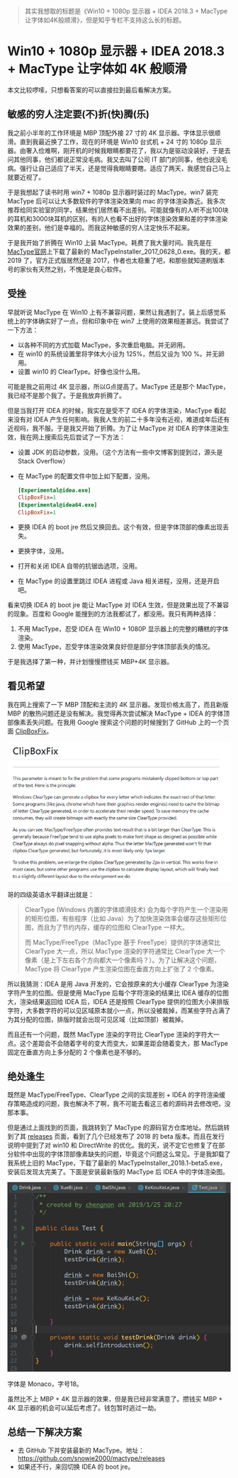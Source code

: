 > 其实我想取的标题是《Win10 + 1080p 显示器 + IDEA 2018.3 + MacType 让字体如4K般顺滑》，但是知乎专栏不支持这么长的标题。

# Win10 + 1080p 显示器 + IDEA 2018.3 + MacType 让字体如 4K 般顺滑

本文比较啰嗦，只想看答案的可以直接拉到最后看解决方案。

## 敏感的穷人注定要(不)折(快)腾(乐)

我之前小半年的工作环境是 MBP 顶配外接 27 寸的 4K 显示器。字体显示很顺滑。直到我最近换了工作，现在的环境是 Win10 台式机  + 24 寸的 1080p 显示器。由奢入俭难啊，刚开机的时候我眼睛都要花了，我以为是驱动没装好，于是去问其他同事，他们都说正常没毛病。我又去叫了公司 IT 部门的同事，他也说没毛病。强行让自己适应了半天，还是觉得我眼睛要瞎。适应了两天，我感觉自己马上就要近视了。

于是我想起了读书时用 win7 + 1080p 显示器时装过的 MacType。win7 装完 MacType 后可以让大多数软件的字体渲染效果向 mac 的字体渲染靠近。我多次推荐给同实验室的同学，结果他们居然看不出差别。可能就像有的人听不出100块的耳机和3000块耳机的区别，有的人也看不出好的字体渲染效果和差的字体渲染效果的差别，他们是幸福的。而我这种敏感的穷人注定快乐不起来。

于是我开始了折腾在 Win10 上装 MacType。耗费了我大量时间。我先是在 [MacType官网](https://www.mactype.net/)上下载了最新的 MacTypeInstaller_2017_0628_0.exe。我的天，都 2019 了，官方正式版居然还是 2017，作者也太稳重了吧，和那些就知道刷版本号的家伙有天然之别，不愧是是良心软件。

## 受挫

早就听说 MacType 在 Win10 上有不兼容问题，果然让我遇到了。装上后感觉系统上的字体确实好了一点，但和印象中在 win7 上使用的效果相差甚远。我尝试了一下方法：

- 以各种不同的方式加载 MacType，多次重启电脑。并无卵用。
- 在 win10 的系统设置里将字体大小设为 125%，然后又设为 100 %。并无卵用。
- 设置 win10 的 ClearType。好像也没什么用。

可能是我之前用过 4K 显示器，所以G点提高了。MacType 还是那个 MacType，我已经不是那个我了。于是我放弃折腾了。

但是当我打开 IDEA 的时候，我实在是受不了 IDEA 的字体渲染，MacType 看起来没有对 IDEA 产生任何影响。我我人生的前二十多年没有近视，难道成年后还有近视吗，我不服。于是我又开始了折腾。为了让 MacType 对 IDEA 的字体渲染生效，我在网上搜索后先后尝试了一下方法：

- 设置 JDK 的启动参数，没用。（这个方法有一些中文博客到提到过，源头是 Stack Overflow）

- 在 MacType 的配置文件中加上如下配置，没用。

  ```ini
  [Experimental@idea.exe]
  ClipBoxFix=1
  [Experimental@idea64.exe]
  ClipBoxFix=1
  ```

- 更换 IDEA 的 boot jre 然后又换回去。这个有效，但是字体顶部的像素出现丢失。

- 更换字体，没用。

- 打开和关闭 IDEA 自带的抗锯齿选项，没用。

- 在 MacType 的设置里跳过 IDEA 进程或 Java 相关进程，没用，还是开启吧。

看来切换 IDEA 的 boot jre 能让 MacType 对 IDEA 生效，但是效果出现了不兼容的现象。百度和 Google 能搜到的方法我都试了，都没用。我只有两种选择：

1. 不用 MacType，忍受 IDEA 在 Win10 + 1080P 显示器上的完整的糟糕的字体渲染。
2. 使用 MacType，忍受字体渲染效果良好但是部分字体顶部丢失的情况。

于是我选择了第一种，并计划慢慢攒钱买 MBP+4K 显示器。

## 看见希望

我在网上搜索了一下 MBP 顶配和主流的 4K 显示器。发现价格太高了，而且新版 MBP 的散热问题还是没有解决。我觉得再次尝试解决 MacType + IDEA 的字体顶部像素丢失问题。在我用 Google 搜索这个问题的时候搜到了 GitHub 上的一个页面 [ClipBoxFix](https://github.com/snowie2000/mactype/wiki/ClipBoxFix)。

![ClipBoxFix](./.images/ClipBoxFix.png)

哥的四级英语水平翻译出就是：

> ClearType (Windows 内置的字体顺滑技术) 会为每个字符产生一个渲染用的矩形位图，有些程序（比如 Java）为了加快渲染效率会缓存这些矩形位图，而且为了节约内存，缓存的位图和 ClearType 一样大。
>
> 而 MacType/FreeType（MacType 基于 FreeType）提供的字体通常比 ClearType 大一点，所以 MacType 渲染的字符通常比 ClearType 大一个像素（是上下左右各个方向都大一个像素吗？）。为了让解决这个问题，MacType 将 ClearType 产生渲染位图在垂直方向上扩张了 2 个像素。

所以我猜测：IDEA 是用 Java 开发的，它会按原来的大小缓存 ClearType 为渲染字符产生的位图。但是使用 MacType 后每个字符渲染的结果比 IDEA 缓存的位图大，渲染结果返回给 IDEA 后，IDEA 还是按照 ClearType 提供的位图大小来排版字符，大多数字符的可以见区域原本就小一点，所以没被裁掉，而某些字符占满了为其分配的位图，排版时就会出现可见区域（比如顶部）被裁掉。

而且还有一个问题，既然 MacType 渲染的字符比 ClearType 渲染的字符大一点。这个差距会不会随着字号的变大而变大，如果差距会随着变大，那 MacType 固定在垂直方向上多分配的 2 个像素也是不够的。

## 绝处逢生

既然是 MacType/FreeType、ClearType 之间的实现差别 + IDEA 的字符渲染缓存策略造成的问题，我也解决不了啊，我不可能去看这三者的源码并去修改吧，没那本事。

但是通过上面找到的页面，我跳转到了 MacType 的源码官方仓库地址。然后跳转到了其  [releases](https://github.com/snowie2000/mactype/releases) 页面，看到了几个已经发布了 2018 的 beta 版本。而且在发行说明中提到了对 win10 和 DirectWrite 的优化。我的天，说不定它也修复了在部分软件中出现的字体顶部像素缺失的问题，毕竟这个问题这么常见。于是我卸载了我系统上旧的 MacType，下载了最新的 MacTypeInstaller_2018.1-beta5.exe，安装后发现太完美了。下面是安装最新版的 MacType 后 IDEA 中的字体渲染图。

![idea+mactype字体渲染效果](./.images/idea+mactype字体渲染效果.png)

字体是 Monaco，字号18。

虽然比不上 MBP + 4K 显示器的效果，但是我已经非常满意了。攒钱买 MBP + 4K 显示器的机会可以延后考虑了。钱包暂时逃过一劫。

## 总结一下解决方案

- 去 GitHub 下并安装最新的 MacType。地址：https://github.com/snowie2000/mactype/releases
- 如果还不行，来回切换 IDEA 的 boot jre。